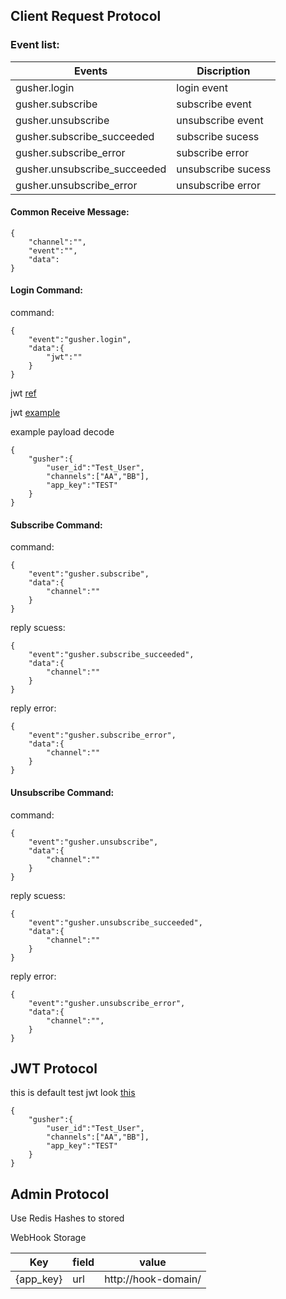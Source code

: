 
## Client Request Protocol

### Event list:

Events|Discription
---|---
gusher.login|login event
gusher.subscribe|subscribe event
gusher.unsubscribe|unsubscribe event
gusher.subscribe_succeeded|subscribe sucess
gusher.subscribe_error|subscribe error
gusher.unsubscribe_succeeded|unsubscribe sucess
gusher.unsubscribe_error|unsubscribe error

#### Common Receive Message:

```
{
    "channel":"",
    "event":"",
    "data":
}
```

#### Login Command:

command:
```
{
    "event":"gusher.login",
    "data":{
        "jwt":""
    }
}
```

jwt [ref](https://jwt.io)

jwt [example](https://github.com/syhlion/gusher.cluster/blob/master/jwt.example)

example payload decode
```
{
    "gusher":{
        "user_id":"Test_User",
        "channels":["AA","BB"],
        "app_key":"TEST"
    }
}
```




#### Subscribe Command:

command:
```
{
    "event":"gusher.subscribe",
    "data":{
        "channel":""
    }
}
```

reply scuess:
```
{
    "event":"gusher.subscribe_succeeded",
    "data":{
        "channel":""
    }
}
```
reply error:
```
{
    "event":"gusher.subscribe_error",
    "data":{
        "channel":""
    }
}
```

#### Unsubscribe Command:

command:
```
{
    "event":"gusher.unsubscribe",
    "data":{
        "channel":""
    }
}
```

reply scuess:
```
{
    "event":"gusher.unsubscribe_succeeded",
    "data":{
        "channel":""
    }
}
```

reply error:
```
{
    "event":"gusher.unsubscribe_error",
    "data":{
        "channel":"",
    }
}
```

## JWT Protocol

this is default test jwt look [this](https://github.com/syhlion/gusher.cluster/blob/master/test/jwt/jwt.go)
```
{
    "gusher":{
        "user_id":"Test_User",
        "channels":["AA","BB"],
        "app_key":"TEST"
    }
}
```


## Admin Protocol

Use Redis Hashes to stored

WebHook Storage 

Key|field|value
---|---|---
{app_key}|url|http://hook-domain/
